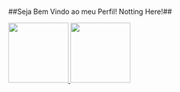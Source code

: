 ##Seja Bem Vindo ao meu Perfil! Notting Here!##
<div>
  <a href="https://github.com/Al3xandreG0mes">
  <img height="120em" src="https://github-readme-stats.vercel.app/api?username=Al3xandreG0mes&show_icons=true&theme=dark&include_all_commits=true&count_private=true"/>
  <img height="120em" src="https://github-readme-stats.vercel.app/api/top-langs/?username=Al3xandreG0mes&layout=compact&langs_count=7&theme=dark"/>
</div>
